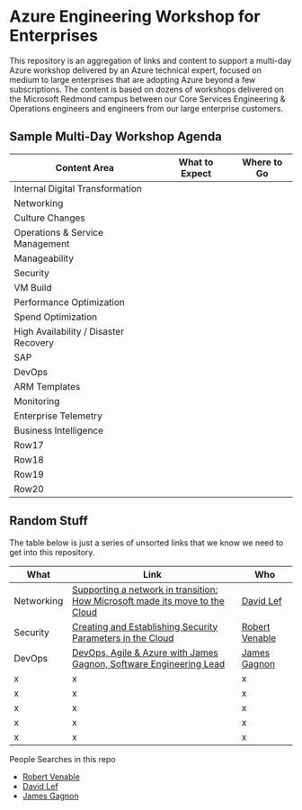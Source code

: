 # Azure Engineering Workshop for Enterprises

This repository is an aggregation of links and content to support a multi-day Azure workshop delivered by an Azure technical expert, focused on medium to large enterprises that are adopting Azure beyond a few subscriptions. The content is based on dozens of workshops delivered on the Microsoft Redmond campus between our Core Services Engineering & Operations engineers and engineers from our large enterprise customers.

## Sample Multi-Day Workshop Agenda

|Content Area  |What to Expect  |Where to Go  |
|---------|---------|---------|
|Internal Digital Transformation     |         |         |
|Networking     |         |         |
|Culture Changes     |         |         |
|Operations & Service Management     |         |         |
|Manageability     |         |         |
|Security     |         |         |
|VM Build     |         |         |
|Performance Optimization     |         |         |
|Spend Optimization     |         |         |
|High Availability / Disaster Recovery     |         |         |
|SAP     |         |         |
|DevOps     |         |         |
|ARM Templates     |         |         |
|Monitoring     |         |         |
|Enterprise Telemetry     |         |         |
|Business Intelligence     |         |         |
|Row17     |         |         |
|Row18     |         |         |
|Row19     |         |         |
|Row20     |         |         |

## Random Stuff

The table below is just a series of unsorted links that we know we need to get into this repository.

|What  |Link  |Who  |
|---------|---------|---------|
|Networking     | [Supporting a network in transition: How Microsoft made its move to the Cloud](https://www.youtube.com/watch?v=N9tri5u4LF0) | [David Lef](https://github.com/lydodg/AzureWorkshop/search?q=David+Lef&unscoped_q=David+Lef) |
|Security  | [Creating and Establishing Security Parameters in the Cloud](https://www.youtube.com/watch?v=uRWJFTXW27E&t=66s) |[Robert Venable](https://github.com/lydodg/AzureWorkshop/search?q=Robert+Venable&unscoped_q=Robert+Venable) |
|DevOps |[DevOps, Agile & Azure with James Gagnon, Software Engineering Lead](https://www.youtube.com/watch?v=LhI75Uy6ANA)  | [James Gagnon](https://github.com/lydodg/AzureWorkshop/search?q=James+Gagnon&unscoped_q=James+Gagnon)  |
|x  |x  |x |
|x  |x  |x |
|x  |x  |x |
|x  |x  |x |
|x  |x  |x |

People Searches in this repo

- [Robert Venable](https://github.com/lydodg/AzureWorkshop/search?q=Robert+Venable&unscoped_q=Robert+Venable)
- [David Lef](https://github.com/lydodg/AzureWorkshop/search?q=David+Lef&unscoped_q=David+Lef)
- [James Gagnon](https://github.com/lydodg/AzureWorkshop/search?q=James+Gagnon&unscoped_q=James+Gagnon)
